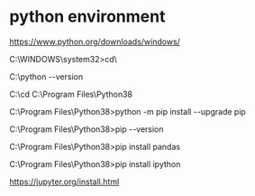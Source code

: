 # python environment

https://www.python.org/downloads/windows/

C:\WINDOWS\system32>cd\

C:\python --version

C:\cd C:\Program Files\Python38 

C:\Program Files\Python38>python -m pip install --upgrade pip

C:\Program Files\Python38>pip --version

C:\Program Files\Python38>pip install pandas

C:\Program Files\Python38>pip install ipython

https://jupyter.org/install.html